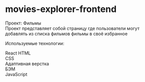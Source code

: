 # movies-explorer-frontend
Проект: Фильмы  
Проект представляет собой страницу где пользователи могут добавлять из списка фильмов фильмы в своё избранное  
  
Используемые технологии:

React
HTML  
CSS  
Адаптивная верстка  
БЭМ  
JavaScript  
